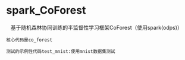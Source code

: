 # spark_CoForest
    
    基于随机森林协同训练的半监督性学习框架CoForest（使用spark(odps)）
    
    核心代码是co_forest
    
    测试的示例性代码test_mnist:使用mnist数据集测试
